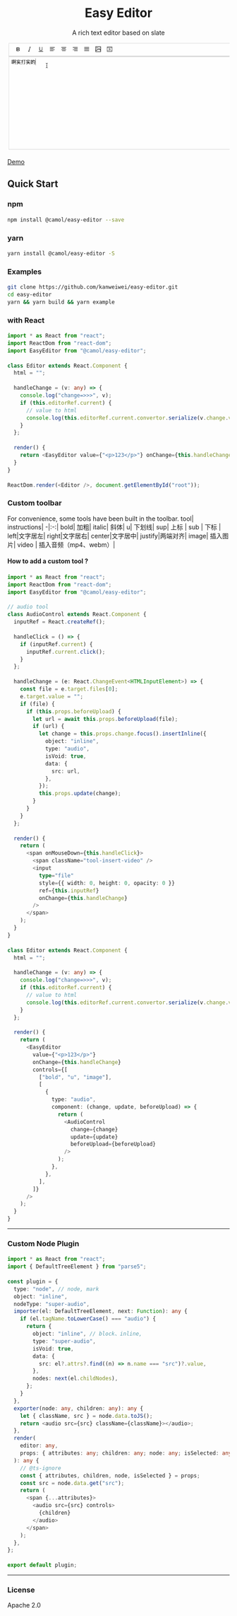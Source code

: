 <h1 align="center">Easy Editor</h1>
<div align="center">A rich text editor based on slate </div>

![easy-editor](./source/images/easy-editor-demo.gif)

[Demo](https://kanweiwei.github.io/easy-editor/example/)

## Quick Start

### npm

```bash
npm install @camol/easy-editor --save
```

### yarn

```bash
yarn install @camol/easy-editor -S
```

### Examples

```bash
git clone https://github.com/kanweiwei/easy-editor.git
cd easy-editor
yarn && yarn build && yarn example
```

### with React

```typescript
import * as React from "react";
import ReactDom from "react-dom";
import EasyEditor from "@camol/easy-editor";

class Editor extends React.Component {
  html = "";

  handleChange = (v: any) => {
    console.log("change=>>>", v);
    if (this.editorRef.current) {
      // value to html
      console.log(this.editorRef.current.convertor.serialize(v.change.value));
    }
  };

  render() {
    return <EasyEditor value={"<p>123</p>"} onChange={this.handleChange} />;
  }
}

ReactDom.render(<Editor />, document.getElementById("root"));
```

### Custom toolbar

For convenience, some tools have been built in the toolbar.
tool| instructions|
-|:-:|
bold| 加粗|
italic| 斜体|
u| 下划线|
sup| 上标 |
sub | 下标 |
left|文字居左|
right|文字居右|
center|文字居中|
justify|两端对齐|
image| 插入图片|
video | 插入音频（mp4、webm）|

#### How to add a custom tool ?

```typescript
import * as React from "react";
import ReactDom from "react-dom";
import EasyEditor from "@camol/easy-editor";

// audio tool
class AudioControl extends React.Component {
  inputRef = React.createRef();

  handleClick = () => {
    if (inputRef.current) {
      inputRef.current.click();
    }
  };

  handleChange = (e: React.ChangeEvent<HTMLInputElement>) => {
    const file = e.target.files[0];
    e.target.value = "";
    if (file) {
      if (this.props.beforeUpload) {
        let url = await this.props.beforeUpload(file);
        if (url) {
          let change = this.props.change.focus().insertInline({
            object: "inline",
            type: "audio",
            isVoid: true,
            data: {
              src: url,
            },
          });
          this.props.update(change);
        }
      }
    }
  };

  render() {
    return (
      <span onMouseDown={this.handleClick}>
        <span className="tool-insert-video" />
        <input
          type="file"
          style={{ width: 0, height: 0, opacity: 0 }}
          ref={this.inputRef}
          onChange={this.handleChange}
        />
      </span>
    );
  }
}

class Editor extends React.Component {
  html = "";

  handleChange = (v: any) => {
    console.log("change=>>>", v);
    if (this.editorRef.current) {
      // value to html
      console.log(this.editorRef.current.convertor.serialize(v.change.value));
    }
  };

  render() {
    return (
      <EasyEditor
        value={"<p>123</p>"}
        onChange={this.handleChange}
        controls={[
          ["bold", "u", "image"],
          [
            {
              type: "audio",
              component: (change, update, beforeUpload) => {
                return (
                  <AudioControl
                    change={change}
                    update={update}
                    beforeUpload={beforeUpload}
                  />
                );
              },
            },
          ],
        ]}
      />
    );
  }
}
```

---

### Custom Node Plugin

```typescript
import * as React from "react";
import { DefaultTreeElement } from "parse5";

const plugin = {
  type: "node", // node, mark
  object: "inline",
  nodeType: "super-audio",
  importer(el: DefaultTreeElement, next: Function): any {
    if (el.tagName.toLowerCase() === "audio") {
      return {
        object: "inline", // block、inline,
        type: "super-audio",
        isVoid: true,
        data: {
          src: el?.attrs?.find((n) => n.name === "src")?.value,
        },
        nodes: next(el.childNodes),
      };
    }
  },
  exporter(node: any, children: any): any {
    let { className, src } = node.data.toJS();
    return <audio src={src} className={className}></audio>;
  },
  render(
    editor: any,
    props: { attributes: any; children: any; node: any; isSelected: any }
  ): any {
    // @ts-ignore
    const { attributes, children, node, isSelected } = props;
    const src = node.data.get("src");
    return (
      <span {...attributes}>
        <audio src={src} controls>
          {children}
        </audio>
      </span>
    );
  },
};

export default plugin;
```

---

### License

Apache 2.0
